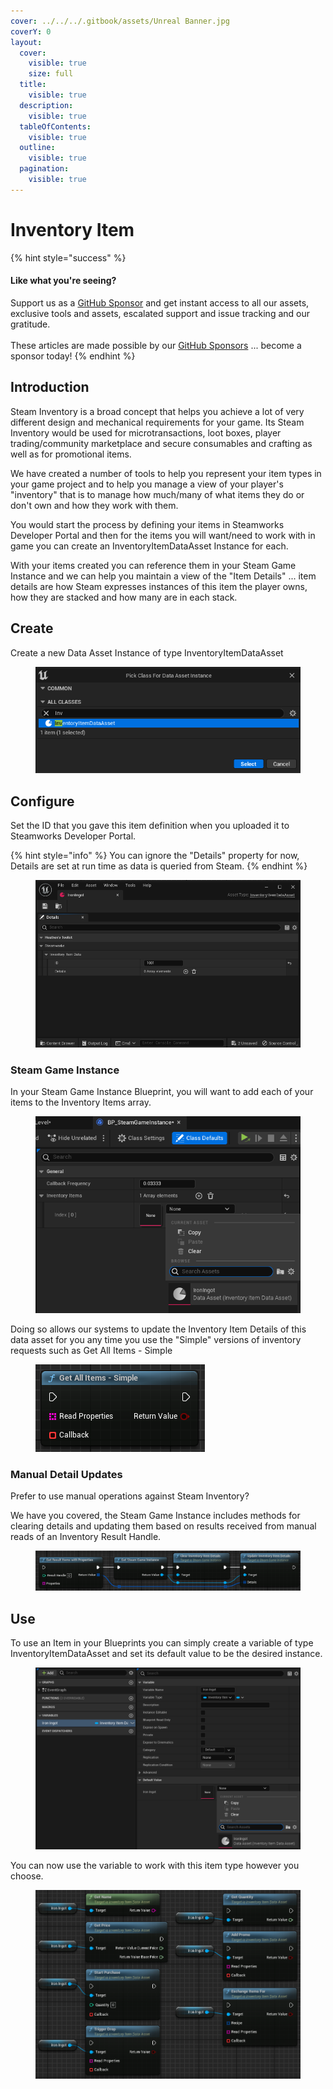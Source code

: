 ```yaml
---
cover: ../../../.gitbook/assets/Unreal Banner.jpg
coverY: 0
layout:
  cover:
    visible: true
    size: full
  title:
    visible: true
  description:
    visible: true
  tableOfContents:
    visible: true
  outline:
    visible: true
  pagination:
    visible: true
---
```


# Inventory Item

{% hint style="success" %}
#### Like what you're seeing?

Support us as a [GitHub Sponsor](../../../become-a-sponsor/) and get instant access to all our assets, exclusive tools and assets, escalated support and issue tracking and our gratitude.\
\
These articles are made possible by our [GitHub Sponsors](../../../become-a-sponsor/) ... become a sponsor today!
{% endhint %}

## Introduction

Steam Inventory is a broad concept that helps you achieve a lot of very different design and mechanical requirements for your game. Its Steam Inventory would be used for microtransactions, loot boxes, player trading/community marketplace and secure consumables and crafting as well as for promotional items.

We have created a number of tools to help you represent your item types in your game project and to help you manage a view of your player's "inventory" that is to manage how much/many of what items they do or don't own and how they work with them.

You would start the process by defining your items in Steamworks Developer Portal and then for the items you will want/need to work with in game you can create an InventoryItemDataAsset Instance for each.

With your items created you can reference them in your Steam Game Instance and we can help you maintain a view of the "Item Details" ... item details are how Steam expresses instances of this item the player owns, how they are stacked and how many are in each stack.

## Create

Create a new Data Asset Instance of type InventoryItemDataAsset

<figure><img src="../../../.gitbook/assets/image (18).png" alt=""><figcaption></figcaption></figure>

## Configure

Set the ID that you gave this item definition when you uploaded it to Steamworks Developer Portal.

{% hint style="info" %}
You can ignore the "Details" property for now, Details are set at run time as data is queried from Steam.
{% endhint %}

<figure><img src="../../../.gitbook/assets/image (19).png" alt=""><figcaption></figcaption></figure>

### Steam Game Instance

In your Steam Game Instance Blueprint, you will want to add each of your items to the Inventory Items array.

<figure><img src="../../../.gitbook/assets/image (7) (1) (1).png" alt=""><figcaption></figcaption></figure>

Doing so allows our systems to update the Inventory Item Details of this data asset for you any time you use the "Simple" versions of inventory requests such as Get All Items - Simple

<figure><img src="../../../.gitbook/assets/image (8) (1) (1).png" alt=""><figcaption></figcaption></figure>

### Manual Detail Updates

Prefer to use manual operations against Steam Inventory?

We have you covered, the Steam Game Instance includes methods for clearing details and updating them based on results received from manual reads of an Inventory Result Handle.

<figure><img src="../../../.gitbook/assets/image (20).png" alt=""><figcaption></figcaption></figure>

## Use

To use an Item in your Blueprints you can simply create a variable of type InventoryItemDataAsset and set its default value to be the desired instance.

<figure><img src="../../../.gitbook/assets/image (9) (1) (1).png" alt=""><figcaption></figcaption></figure>

You can now use the variable to work with this item type however you choose.

<figure><img src="../../../.gitbook/assets/image (10).png" alt=""><figcaption></figcaption></figure>
